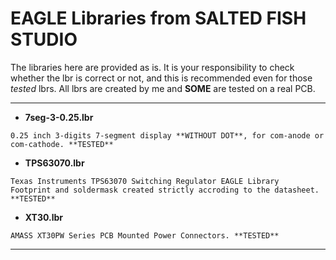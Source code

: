# EAGLE Libraries from SALTED FISH STUDIO

The libraries here are provided as is.
It is your responsibility to check whether the lbr is correct or not,
and this is recommended even for those *tested* lbrs.
All lbrs are created by me and **SOME** are tested on a real PCB.

------

- **7seg-3-0.25.lbr**
```
0.25 inch 3-digits 7-segment display **WITHOUT DOT**, for com-anode or com-cathode. **TESTED**
```

- **TPS63070.lbr**
```
Texas Instruments TPS63070 Switching Regulator EAGLE Library
Footprint and soldermask created strictly accroding to the datasheet. **TESTED**
```

- **XT30.lbr**
```
AMASS XT30PW Series PCB Mounted Power Connectors. **TESTED**
```

------

